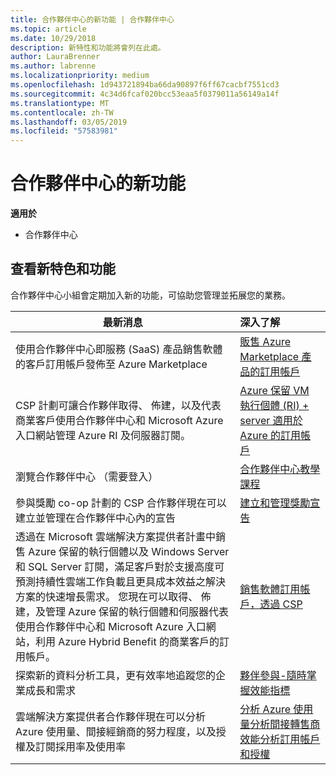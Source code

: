 ```yaml
---
title: 合作夥伴中心的新功能 | 合作夥伴中心
ms.topic: article
ms.date: 10/29/2018
description: 新特性和功能將會列在此處。
author: LauraBrenner
ms.author: labrenne
ms.localizationpriority: medium
ms.openlocfilehash: 1d943721894ba66da90897f6ff67cacbf7551cd3
ms.sourcegitcommit: 4c34d6fcaf020bcc53eaa5f0379011a56149a14f
ms.translationtype: MT
ms.contentlocale: zh-TW
ms.lasthandoff: 03/05/2019
ms.locfileid: "57583981"
---
```

# <a name="whats-new-in-partner-center"></a>合作夥伴中心的新功能

**適用於**

-  合作夥伴中心

## <a name="check-out-new-features-and-capabilities"></a>查看新特色和功能 

合作夥伴中心小組會定期加入新的功能，可協助您管理並拓展您的業務。


|**最新消息**   |**深入了解**   |
|----------------------|:-----------------|
|使用合作夥伴中心即服務 (SaaS) 產品銷售軟體的客戶訂用帳戶發佈至 Azure Marketplace  | [販售 Azure Marketplace 產品的訂用帳戶](sell-marketplace-products.md)|
|CSP 計劃可讓合作夥伴取得、 佈建，以及代表商業客戶使用合作夥伴中心和 Microsoft Azure 入口網站管理 Azure RI 及伺服器訂閱。|[Azure 保留 VM 執行個體 (RI) + server 適用於 Azure 的訂用帳戶](azure-ri-server-subscriptions.md)|
|瀏覽合作夥伴中心 （需要登入）|[合作夥伴中心教學課程](https://partnercenter.microsoft.com/pcv/redirect?authenticate=true&redirect=%2Fdashboard%2Foverview)|
|參與獎勵 co-op 計劃的 CSP 合作夥伴現在可以建立並管理在合作夥伴中心內的宣告|[建立和管理獎勵宣告](create-incentives-claims.md)|
|透過在 Microsoft 雲端解決方案提供者計畫中銷售 Azure 保留的執行個體以及 Windows Server 和 SQL Server 訂閱，滿足客戶對於支援高度可預測持續性雲端工作負載且更具成本效益之解決方案的快速增長需求。 您現在可以取得、 佈建，及管理 Azure 保留的執行個體和伺服器代表使用合作夥伴中心和 Microsoft Azure 入口網站，利用 Azure Hybrid Benefit 的商業客戶的訂用帳戶。|[銷售軟體訂用帳戶，透過 CSP](csp-software-subscriptions.md)|
|探索新的資料分析工具，更有效率地追蹤您的企業成長和需求| [夥伴參與-隨時掌握效能指標](partner-contributions.md)|
|雲端解決方案提供者合作夥伴現在可以分析 Azure 使用量、間接經銷商的努力程度，以及授權及訂閱採用率及使用率|[分析 Azure 使用量](analyze-azure-usage.md)[分析間接轉售商效能](Analyze-indirect-resellers.md)[分析訂用帳戶和授權      ](analyze-subscriptions-licenses.md)|

